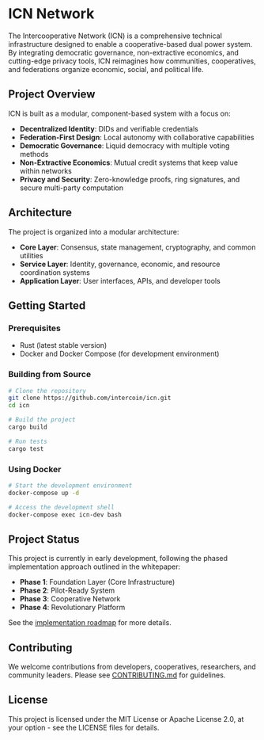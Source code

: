 # ICN Network

The Intercooperative Network (ICN) is a comprehensive technical infrastructure designed to enable a cooperative-based dual power system. By integrating democratic governance, non-extractive economics, and cutting-edge privacy tools, ICN reimagines how communities, cooperatives, and federations organize economic, social, and political life.

## Project Overview

ICN is built as a modular, component-based system with a focus on:
- **Decentralized Identity**: DIDs and verifiable credentials
- **Federation-First Design**: Local autonomy with collaborative capabilities  
- **Democratic Governance**: Liquid democracy with multiple voting methods
- **Non-Extractive Economics**: Mutual credit systems that keep value within networks
- **Privacy and Security**: Zero-knowledge proofs, ring signatures, and secure multi-party computation

## Architecture

The project is organized into a modular architecture:

- **Core Layer**: Consensus, state management, cryptography, and common utilities
- **Service Layer**: Identity, governance, economic, and resource coordination systems
- **Application Layer**: User interfaces, APIs, and developer tools

## Getting Started

### Prerequisites

- Rust (latest stable version)
- Docker and Docker Compose (for development environment)

### Building from Source

```bash
# Clone the repository
git clone https://github.com/intercoin/icn.git
cd icn

# Build the project
cargo build

# Run tests
cargo test
```

### Using Docker

```bash
# Start the development environment
docker-compose up -d

# Access the development shell
docker-compose exec icn-dev bash
```

## Project Status

This project is currently in early development, following the phased implementation approach outlined in the whitepaper:

- **Phase 1**: Foundation Layer (Core Infrastructure)
- **Phase 2**: Pilot-Ready System
- **Phase 3**: Cooperative Network
- **Phase 4**: Revolutionary Platform

See the [implementation roadmap](dev-docs/implementation-phases.mermaid) for more details.

## Contributing

We welcome contributions from developers, cooperatives, researchers, and community leaders. Please see [CONTRIBUTING.md](CONTRIBUTING.md) for guidelines.

## License

This project is licensed under the MIT License or Apache License 2.0, at your option - see the LICENSE files for details.
